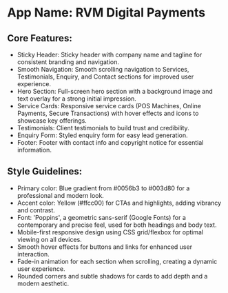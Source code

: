 # **App Name**: RVM Digital Payments

## Core Features:

- Sticky Header: Sticky header with company name and tagline for consistent branding and navigation.
- Smooth Navigation: Smooth scrolling navigation to Services, Testimonials, Enquiry, and Contact sections for improved user experience.
- Hero Section: Full-screen hero section with a background image and text overlay for a strong initial impression.
- Service Cards: Responsive service cards (POS Machines, Online Payments, Secure Transactions) with hover effects and icons to showcase key offerings.
- Testimonials: Client testimonials to build trust and credibility.
- Enquiry Form: Styled enquiry form for easy lead generation.
- Footer: Footer with contact info and copyright notice for essential information.

## Style Guidelines:

- Primary color: Blue gradient from #0056b3 to #003d80 for a professional and modern look.
- Accent color: Yellow (#ffcc00) for CTAs and highlights, adding vibrancy and contrast.
- Font: 'Poppins', a geometric sans-serif (Google Fonts) for a contemporary and precise feel, used for both headings and body text.
- Mobile-first responsive design using CSS grid/flexbox for optimal viewing on all devices.
- Smooth hover effects for buttons and links for enhanced user interaction.
- Fade-in animation for each section when scrolling, creating a dynamic user experience.
- Rounded corners and subtle shadows for cards to add depth and a modern aesthetic.